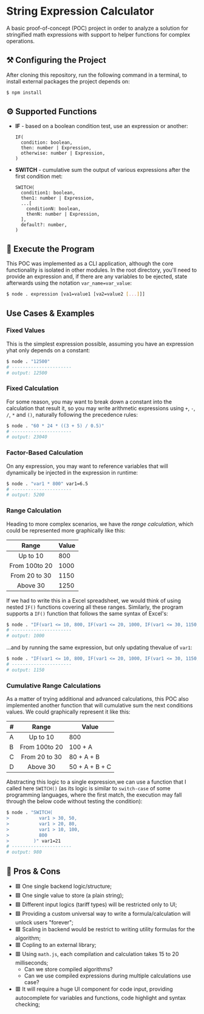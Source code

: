 # String Expression Calculator

A basic proof-of-concept (POC) project in order to analyze a solution for stringified math expressions with support to helper functions for complex operations.

## ⚒️ Configuring the Project

After cloning this repository, run the following command in a terminal, to install external packages the project depends on:

```bash
$ npm install
```

## ⚙️ Supported Functions

- **IF** - based on a boolean condition test, use an expression or another:
  ```
  IF(
    condition: boolean,
    then: number | Expression,
    otherwise: number | Expression,
  )
  ```
  
- **SWITCH** - cumulative sum the output of various expressions after the first condition met:
  ```
  SWITCH(
    condition1: boolean,
    then1: number | Expression,
    ...[
      conditionN: boolean, 
      thenN: number | Expression,
    ],
    default?: number,
  )
  ```

## 🚀 Execute the Program

This POC was implemented as a CLI application, although the core functionality is isolated in other modules. In the root directory, you'll need to provide an expression and, if there are any variables to be ejected, state afterwards using the notation `var_name=var_value`:

```bash
$ node . expression [va1=value1 [va2=value2 [...]]]
```

## Use Cases & Examples

### Fixed Values

This is the simplest expression possible, assuming you have an expression yhat only depends on a constant:

```bash
$ node . "12500"
# ----------------------
# output: 12500
```

### Fixed Calculation

For some reason, you may want to break down a constant into the calculation that result it, so you may write arithmetic expressions using `+`, `-`, `/`, `*` and `()`, naturally following the precedence rules:

```bash
$ node . "60 * 24 * ((3 + 5) / 0.5)"
# ----------------------
# output: 23040
```

### Factor-Based Calculation

On any expression, you may want to reference variables that will dynamically be injected in the expression in runtime:

```bash
$ node . "var1 * 800" var1=6.5
# ----------------------
# output: 5200
```

### Range Calculation

Heading to more complex scenarios, we have the _range calculation_, which could be represented more graphically like this:

| Range | Value |
| :-: | - |
| Up to 10 | 800 |
| From 100to 20 | 1000 |
| From 20 to 30 | 1150 |
| Above 30 | 1250 |

If we had to write this in a Excel spreadsheet, we would think of using nested `IF()` functions covering all these ranges. Similarly, the program supports a `IF()` function that follows the same syntax of Excel's:

```bash
$ node . "IF(var1 <= 10, 800, IF(var1 <= 20, 1000, IF(var1 <= 30, 1150, 1250)))" var1=15
# ----------------------
# output: 1000
```

...and by running the same expression, but only updating thevalue of `var1`:

```bash
$ node . "IF(var1 <= 10, 800, IF(var1 <= 20, 1000, IF(var1 <= 30, 1150, 1250)))" var1=28
# ----------------------
# output: 1150
```

### Cumulative Range Calculations

As a matter of trying additional and advanced calculations, this POC also implemented another function that will cumulative sum the next conditions values. We could graphically represent it like this:

| # | Range | Value |
| - | :-: | - |
| A | Up to 10 | 800 |
| B | From 100to 20 | 100 + A |
| C | From 20 to 30 | 80 + A + B |
| D | Above 30 | 50 + A + B + C |

Abstracting this logic to a single expression,we can use a function that I called here `SWITCH()` (as its logic is similar to `switch-case` of some programming languages, where the first match, the execution may fall through the below code without testing the condition):

```bash
$ node . "SWITCH(
>           var1 > 30, 50,
>           var1 > 20, 80,
>           var1 > 10, 100,
>           800
>         )" var1=21
# ----------------------
# output: 980
```

## 📑 Pros & Cons

- 🟩 One single backend logic/structure;
- 🟩 One single value to store (a plain string);
- 🟩 Different input logics (tariff types) will be restricted only to UI;
- 🟩 Providing a custom universal way to write a formula/calculation will unlock users "forever";
- 🟩 Scaling in backend would be restrict to writing utility formulas for the algorithm;
- 🟥 Copling to an external library;
- 🟥 Using `math.js`, each compilation and calculation takes 15 to 20 milliseconds;
  - Can we store compiled algorithms?
  - Can we use compiled expressions during multiple calculations use case?
- 🟥 It will require a huge UI component for code input, providing autocomplete for variables and functions, code highlight and syntax checking;

